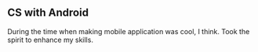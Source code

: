 ## CS with Android
During the time when making mobile application was cool, I think. Took the spirit to enhance my skills. 
